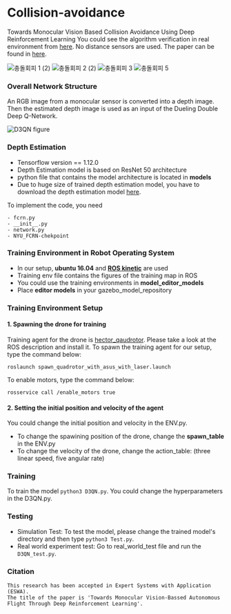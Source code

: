 # Collision-avoidance
Towards Monocular Vision Based Collision Avoidance Using Deep Reinforcement Learning
You could see the algorithm verification in real environment from [here](https://www.youtube.com/watch?v=oSQHCsvuE-8). No distance sensors are used. 
The paper can be found in [here](https://www.sciencedirect.com/science/article/pii/S0957417422002111?via%3Dihub).

![충돌회피 1 (2)](https://user-images.githubusercontent.com/44888654/137864151-2f426558-5fd0-48c9-9b8b-7e606caf02e7.gif) ![충돌회피 2 (2)](https://user-images.githubusercontent.com/44888654/137863865-6b8fc3b1-329d-41f0-825e-bb329854d923.gif) ![충돌회피 3](https://user-images.githubusercontent.com/44888654/137863889-5f479905-b3fa-4aad-afb3-8ebdce4480ba.gif) ![충돌회피 5](https://user-images.githubusercontent.com/44888654/137865193-c99dda20-8176-4efe-8108-b9abbbfd18f7.gif)

### Overall Network Structure
An RGB image from a monocular sensor is converted into a depth image. Then the estimated depth image is used as an input of the Dueling Double Deep Q-Network. 

![D3QN figure](https://user-images.githubusercontent.com/44888654/137885281-277cace9-7662-4e75-a57a-8d67af29ada0.PNG)

### Depth Estimation
- Tensorflow version == 1.12.0
- Depth Estimation model is based on ResNet 50 architecture
- python file that contains the model architecture is located in **models**
- Due to huge size of trained depth estimation model, you have to download the depth estimation model [here](https://github.com/iro-cp/FCRN-DepthPrediction).

To implement the code, you need
```
- fcrn.py
- __init__.py
- network.py
- NYU_FCRN-chekpoint
```
### Training Environment in Robot Operating System
- In our setup, **ubuntu 16.04** and **[ROS kinetic](http://wiki.ros.org/kinetic/Installation/Ubuntu)** are used
- Training env file contains the figures of the training map in ROS
- You could use the training environments in **model_editor_models**
- Place **editor models** in your gazebo_model_repository

### Training Environment Setup
#### 1. Spawning the drone for training

Training agent for the drone is [hector_qaudrotor](http://wiki.ros.org/hector_quadrotor). Please take a look at the ROS description and install it.
To spawn the training agent for our setup, type the command below:
```
roslaunch spawn_quadrotor_with_asus_with_laser.launch
```
To enable motors, type the command below:
```
rosservice call /enable_motors true
```
#### 2. Setting the initial position and velocity of the agent
You could change the initial position and velocity in the ENV.py. 
- To change the spawining position of the drone, change the **spawn_table** in the ENV.py
- To change the velocity of the drone, change the action_table: (three linear speed, five angular rate)

### Training 
To train the model `python3 D3QN.py`. You could change the hyperparameters in the D3QN.py.
### Testing
- Simulation Test: To test the model, please change the trained model's directory and then type `python3 Test.py`.
- Real world experiment test: Go to real_world_test file and run the `D3QN_test.py`.

### Citation
```
This research has been accepted in Expert Systems with Application (ESWA).   
The title of the paper is 'Towards Monocular Vision-Bassed Autonomous Flight Through Deep Reinforcement Learning'.   
```
